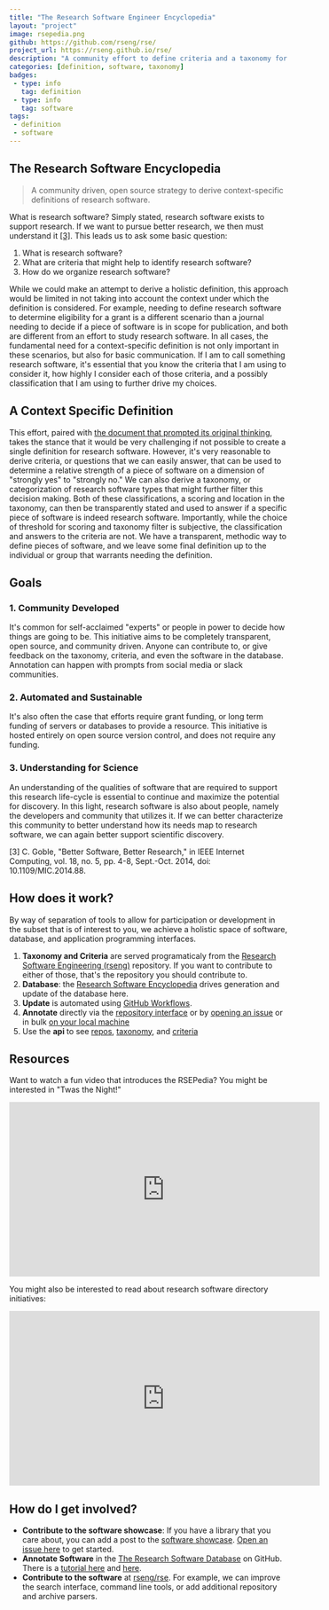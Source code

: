 ```yaml
---
title: "The Research Software Engineer Encyclopedia"
layout: "project"
image: rsepedia.png
github: https://github.com/rseng/rse/
project_url: https://rseng.github.io/rse/
description: "A community effort to define criteria and a taxonomy for research software."
categories: [definition, software, taxonomy]
badges:
 - type: info
   tag: definition
 - type: info
   tag: software
tags:
 - definition
 - software
---
```


## The Research Software Encyclopedia

> A community driven, open source strategy to derive context-specific definitions of research software.

What is research software? Simply stated, research software exists to support
research. If we want to pursue better research, we then must understand it [[3]](#ref).
This leads us to ask some basic question:

 1. What is research software?
 2. What are criteria that might help to identify research software?
 3. How do we organize research software?

While we could make an attempt to derive a holistic definition, this approach 
would be limited in not taking into account the context under which the definition
is considered. For example, needing to define research software to determine
eligibility for a grant is a different scenario than a journal needing
to decide if a piece of software is in scope for publication, and both
are different from an effort to study research software. In all cases, 
the fundamental need for a context-specific definition is not only important in these
scenarios, but also for basic communication. If I am to call something research
software, it's essential that you know the criteria that I am using to consider it,
how highly I consider each of those criteria, and a possibly classification
that I am using to further drive my choices.

## A Context Specific Definition

This effort, paired with [the document that prompted its original thinking](https://docs.google.com/document/d/1wDb0udH9OrFWrMBsAVb8RrUMCKKRHoyEep7yveJ1d0k/edit), takes the stance that it would be
very challenging if not possible to create a single definition for research software.
However, it's very reasonable to derive criteria, or questions that we can easily
answer, that can be used to determine a relative strength of a piece of software
on a dimension of "strongly yes" to "strongly no." We can also derive a taxonomy,
or categorization of research software types that might further filter this decision
making. Both of these classifications, a scoring and location in the taxonomy,
can then be transparently stated and used to answer if a specific piece of software
is indeed research software. Importantly, while the choice of threshold for scoring
and taxonomy filter is subjective, the classification and answers to the criteria
are not. We have a transparent, methodic way to define pieces of software, and we leave
some final definition up to the individual or group that warrants needing the definition.

## Goals

### 1. Community Developed

It's common for self-acclaimed "experts" or people in power to decide how things are going
to be. This initiative aims to be completely transparent, open source, and community driven.
Anyone can contribute to, or give feedback on the taxonomy, criteria, and even the software
in the database. Annotation can happen with prompts from social media or slack communities.

### 2. Automated and Sustainable

It's also often the case that efforts require grant funding, or long term funding of 
servers or databases to provide a resource. This initiative is hosted entirely on open
source version control, and does not require any funding.

### 3. Understanding for Science

An understanding of the qualities of software that are required to support 
this research life-cycle is essential to continue and maximize the potential for discovery. 
In this light, research software is also about people, namely the developers and 
community that utilizes it. If we can better characterize this community to 
better understand how its needs map to research software, we can again better support scientific discovery.

<a id="ref">

[3] C. Goble, "Better Software, Better Research," in IEEE Internet Computing, vol. 18, no. 5, pp. 4-8, Sept.-Oct. 2014, doi: 10.1109/MIC.2014.88.

## How does it work?

By way of separation of tools to allow for participation or development in the subset that is of interest to you, we achieve a holistic space of software, database, and application programming interfaces.

 1. **Taxonomy and Criteria** are served programaticaly from the [Research Software Engineering (rseng)](https://rseng.github.io/rseng) repository. If you want to contribute to either of those, that's the repository you should contribute to.
 2. **Database**: the [Research Software Encyclopedia](https://github.com/rseng/rse) drives generation and update of the database here.
 3. **Update** is automated using [GitHub Workflows](https://github.com/rseng/software/tree/master/.github/workflows).
 4. **Annotate** directly via the [repository interface](https://rseng.github.io/software/) or by [opening an issue](https://github.com/rseng/software/issues/new/choose) or in bulk [on your local machine](https://rseng.github.io/rse/tutorials/annotation/) 
 5. Use the **api** to see [repos](https://rseng.github.io/software/api/repos/index.json), [taxonomy](https://rseng.github.io/software/api/taxonomy/index.json), and [criteria](https://rseng.github.io/software/api/criteria/index.json)

## Resources

Want to watch a fun video that introduces the RSEPedia? You might be interested in "Twas the Night!"

<iframe width="560" height="315" src="https://www.youtube.com/embed/qoTLJ3X23oQ" frameborder="0" allow="accelerometer; autoplay; clipboard-write; encrypted-media; gyroscope; picture-in-picture" allowfullscreen></iframe>

You might also be interested to read about research software directory initiatives:

<iframe width="560" height="315" src="https://www.youtube.com/embed/Rky9OWSzYb0" frameborder="0" allow="accelerometer; autoplay; clipboard-write; encrypted-media; gyroscope; picture-in-picture" allowfullscreen></iframe>

## How do I get involved?

 - **Contribute to the software showcase**: If you have a library that you care about, you can add a post to the [software showcase](https://rseng.github.io/rseng/blog/).  [Open an issue here](https://github.com/rseng/rseng/issues/) to get started.
 - **Annotate Software** in the [The Research Software Database](https://github.com/rseng/software) on GitHub. There is a [tutorial here](https://rseng.github.io/rse/tutorials/annotation/) and [here](https://rseng.github.io/rse/tutorials/annotation/).
 - **Contribute to the software** at [rseng/rse](https://rseng.github.io/rse). For example, we can improve the search interface, command line tools, or add additional repository and archive parsers.
